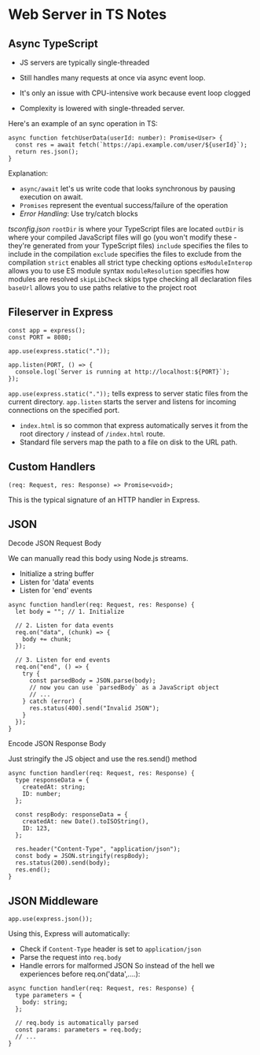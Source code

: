 # Web Server in TS Notes

## Async TypeScript
- JS servers are typically single-threaded
- Still handles many requests at once via async event loop.
- It's only an issue with CPU-intensive work because event loop clogged

- Complexity is lowered with single-threaded server.

Here's an example of an sync operation in TS:
```TS
async function fetchUserData(userId: number): Promise<User> {
  const res = await fetch(`https://api.example.com/user/${userId}`);
  return res.json();
}
```
Explanation:
- `async/await` let's us write code that looks synchronous by pausing execution on await.
- `Promises` represent the eventual success/failure of the operation
- *Error Handling*: Use try/catch blocks

*tsconfig.json*
`rootDir` is where your TypeScript files are located
`outDir` is where your compiled JavaScript files will go (you won't modify these - they're generated from your TypeScript files)
`include` specifies the files to include in the compilation
`exclude` specifies the files to exclude from the compilation
`strict` enables all strict type checking options
`esModuleInterop` allows you to use ES module syntax
`moduleResolution` specifies how modules are resolved
`skipLibCheck` skips type checking all declaration files
`baseUrl` allows you to use paths relative to the project root

## Fileserver in Express
```TS
const app = express();
const PORT = 8080;

app.use(express.static("."));

app.listen(PORT, () => {
  console.log(`Server is running at http://localhost:${PORT}`);
});
```
`app.use(express.static("."));` tells express to server static files from the current directory.
`app.listen` starts the server and listens for incoming connections on the specified port.
- `index.html` is so common that express automatically serves it from the root directory `/` instead of `/index.html` route.
- Standard file servers map the path to a file on disk to the URL path.

## Custom Handlers
```TS
(req: Request, res: Response) => Promise<void>;
```
This is the typical signature of an HTTP handler in Express.

## JSON

Decode JSON Request Body

We can manually read this body using Node.js streams.
- Initialize a string buffer
- Listen for 'data' events
- Listen for 'end' events

```TS
async function handler(req: Request, res: Response) {
  let body = ""; // 1. Initialize

  // 2. Listen for data events
  req.on("data", (chunk) => {
    body += chunk;
  });

  // 3. Listen for end events
  req.on("end", () => {
    try {
      const parsedBody = JSON.parse(body);
      // now you can use `parsedBody` as a JavaScript object
      // ...
    } catch (error) {
      res.status(400).send("Invalid JSON");
    }
  });
}
```

Encode JSON Response Body

Just stringify the JS object and use the res.send() method
```TS
async function handler(req: Request, res: Response) {
  type responseData = {
    createdAt: string;
    ID: number;
  };

  const respBody: responseData = {
    createdAt: new Date().toISOString(),
    ID: 123,
  };

  res.header("Content-Type", "application/json");
  const body = JSON.stringify(respBody);
  res.status(200).send(body);
  res.end();
}
```

## JSON Middleware
```TS
app.use(express.json());
```
Using this, Express will automatically:
- Check if `Content-Type` header is set to `application/json`
- Parse the request into `req.body`
- Handle errors for malformed JSON
So instead of the hell we experiences before req.on('data',....):
```TS
async function handler(req: Request, res: Response) {
  type parameters = {
    body: string;
  };

  // req.body is automatically parsed
  const params: parameters = req.body;
  // ...
}
```